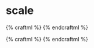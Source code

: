 # scale

{% craftml %}
<craft>
    <row>
        <cube></cube>
        <cube t="scale(1 1 3)"></cube>
        <cube t="scale(1 3 1)"></cube>
        <cube t="scale(3 1 1)"></cube>
    </row>
</craft>
{% endcraftml %}



{% craftml %}
<craft>
    <row>
        <cube t="scale(2 2 2)"></cube>
        <cube t="scale(2)"></cube>
    </row>
</craft>
{% endcraftml %}
